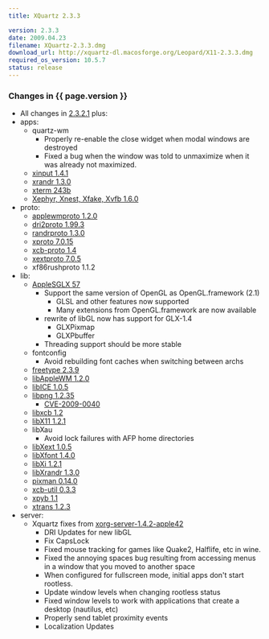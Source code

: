 ```yaml
---
title: XQuartz 2.3.3

version: 2.3.3
date: 2009.04.23
filename: XQuartz-2.3.3.dmg
download_url: http://xquartz-dl.macosforge.org/Leopard/X11-2.3.3.dmg
required_os_version: 10.5.7
status: release
---
```


### Changes in {{ page.version }} ###
  * All changes in [2.3.2.1](XQuartz-2.3.2.1.html) plus:
  * apps:
    * quartz-wm
      * Properly re-enable the close widget when modal windows are destroyed
      * Fixed a bug when the window was told to unmaximize when it was already not maximized.
    * [xinput 1.4.1](http://lists.freedesktop.org/archives/xorg-announce/2009-April/000810.html)
    * [xrandr 1.3.0](http://lists.freedesktop.org/archives/xorg-announce/2009-April/000809.html)
    * [xterm 243b](http://lists.freedesktop.org/archives/xorg/2009-March/044699.html)
    * [Xephyr, Xnest, Xfake, Xvfb 1.6.0](http://lists.freedesktop.org/archives/xorg-announce/2009-February/000784.html)
  * proto:
    * [applewmproto 1.2.0](http://lists.freedesktop.org/archives/xorg-announce/2009-March/000797.html)
    * [dri2proto 1.99.3](http://lists.freedesktop.org/archives/xorg-announce/2008-December/000700.html)
    * [randrproto 1.3.0](http://lists.freedesktop.org/archives/xorg-announce/2009-March/000799.html)
    * [xproto 7.0.15](http://lists.freedesktop.org/archives/xorg-announce/2009-March/000792.html)
    * [xcb-proto 1.4](http://lists.freedesktop.org/archives/xorg-announce/2009-February/000764.html)
    * [xextproto 7.0.5](http://lists.freedesktop.org/archives/xorg-announce/2009-January/000756.html)
    * xf86rushproto 1.1.2
  * lib:
    * [AppleSGLX 57](http://xquartz.macosforge.org/trac/browser/AppleSGLX/trunk/RELEASE_NOTES?rev=334)
      * Support the same version of OpenGL as OpenGL.framework (2.1)
        * GLSL and other features now supported
        * Many extensions from OpenGL.framework are now available
      * rewrite of libGL now has support for GLX-1.4
        * GLXPixmap
        * GLXPbuffer
      * Threading support should be more stable
    * fontconfig
      * Avoid rebuilding font caches when switching between archs
    * [freetype 2.3.9](http://freetype.sourceforge.net/index2.html#release-freetype-2.3.9)
    * [libAppleWM 1.2.0](http://lists.freedesktop.org/archives/xorg-announce/2009-March/000798.html)
    * [libICE 1.0.5](http://lists.freedesktop.org/archives/xorg/2009-January/042171.html)
    * [libpng 1.2.35](ftp://ftp.simplesystems.org/pub/libpng/png/src/history/libpng-1.2.35-README.txt)
      * [ CVE-2009-0040 ](http://cve.mitre.org/cgi-bin/cvename.cgi?name=CVE-2009-0040)
    * [libxcb 1.2](http://lists.freedesktop.org/archives/xorg-announce/2009-February/000765.html)
    * [libX11 1.2.1](http://lists.freedesktop.org/archives/xorg-announce/2009-April/000814.html)
    * libXau
      * Avoid lock failures with AFP home directories
    * [libXext 1.0.5](http://lists.freedesktop.org/archives/xorg-announce/2009-January/000757.html)
    * [libXfont 1.4.0](http://lists.freedesktop.org/archives/xorg-announce/2009-February/000770.html)
    * [libXi 1.2.1](http://lists.freedesktop.org/archives/xorg-announce/2009-February/000785.html)
    * [libXrandr 1.3.0](http://lists.freedesktop.org/archives/xorg-announce/2009-March/000800.html)
    * [pixman 0.14.0](http://lists.freedesktop.org/archives/xorg-announce/2009-February/000761.html)
    * [xcb-util 0.3.3](http://lists.freedesktop.org/archives/xorg-announce/2009-January/000758.html)
    * [xpyb 1.1](http://lists.freedesktop.org/archives/xorg-announce/2009-April/000815.html)
    * [xtrans 1.2.3](http://lists.freedesktop.org/archives/xorg-announce/2009-January/000743.html)
  * server:
    * Xquartz fixes from [xorg-server-1.4.2-apple42](http://cgit.freedesktop.org/xorg/xserver/log/?h=9435fc5e20e25ce66ec85bde033daff51f39f69c)
      * DRI Updates for new libGL
      * Fix CapsLock
      * Fixed mouse tracking for games like Quake2, Halflife, etc in wine.
      * Fixed the annoying spaces bug resulting from accessing menus in a window that you moved to another space
      * When configured for fullscreen mode, initial apps don't start rootless.
      * Update window levels when changing rootless status
      * Fixed window levels to work with applications that create a desktop (nautilus, etc)
      * Properly send tablet proximity events
      * Localization Updates
